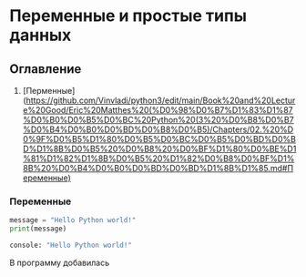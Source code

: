 # Переменные и простые типы данных
## Оглавление 
1) [Перменные](https://github.com/Vinvladi/python3/edit/main/Book%20and%20Lecture%20Good/Eric%20Matthes%20(%D0%98%D0%B7%D1%83%D1%87%D0%B0%D0%B5%D0%BC%20Python%20(3%20%D0%B8%D0%B7%D0%B4%D0%B0%D0%BD%D0%B8%D0%B5)/Chapters/02.%20%D0%9F%D0%B5%D1%80%D0%B5%D0%BC%D0%B5%D0%BD%D0%BD%D1%8B%D0%B5%20%D0%B8%20%D0%BF%D1%80%D0%BE%D1%81%D1%82%D1%8B%D0%B5%20%D1%82%D0%B8%D0%BF%D1%8B%20%D0%B4%D0%B0%D0%BD%D0%BD%D1%8B%D1%85.md#Переменные)
### Переменные

``` Python
message = "Hello Python world!"
print(message)

console: "Hello Python world!"
```
В программу добавилась 

